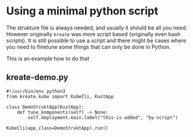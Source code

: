 # Using a minimal python script
The strukture file is always needed, and usually it should be all you need.
However originally `kreate` was more script based (originally even bash scripts).
It is still possible to use a script and there might be cases where you need to finetune some things
that can only be done in Python.

This is an example how to do that

## kreate-demo.py
```
#!/usr/bin/env python3
from kreate.kube import KubeCli, KustApp

class DemoStruktApp(KustApp):
    def tune_komponents(self) -> None:
        self.deployment.main.label("this-is-added", "by-script")

KubeCli(app_class=DemoStruktApp).run()
```
